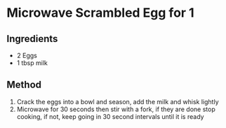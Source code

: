 # Microwave Scrambled Egg for 1
## Ingredients
* 2 Eggs
* 1 tbsp milk

## Method
1. Crack the eggs into a bowl and season, add the milk and whisk lightly
2. Microwave for 30 seconds then stir with a fork, if they are done stop cooking, if not, keep going in 30 second intervals until it is ready

